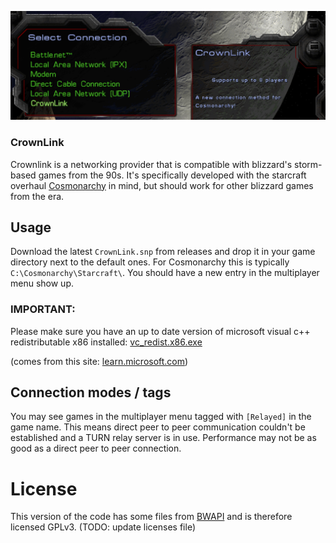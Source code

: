 ![Screenshot](Screenshot%202024-06-06%20091103.png?raw=true "Screenshot")


### CrownLink
Crownlink is a networking provider that is compatible with blizzard's storm-based games from the 90s. It's specifically developed with the starcraft overhaul [Cosmonarchy](https://fraudsclub.com/cosmonarchy-bw/) in mind, but should work for other blizzard games from the era.

## Usage
Download the latest `CrownLink.snp` from releases and drop it in your game directory next to the default ones. For Cosmonarchy this is typically `C:\Cosmonarchy\Starcraft\`. You should have a new entry in the multiplayer menu show up.

### IMPORTANT:
Please make sure you have an up to date version of microsoft visual c++ redistributable x86 installed:
[vc_redist.x86.exe](https://aka.ms/vs/17/release/vc_redist.x86.exe)

(comes from this site: [learn.microsoft.com](https://learn.microsoft.com/en-us/cpp/windows/latest-supported-vc-redist?view=msvc-140))

## Connection modes / tags
You may see games in the multiplayer menu tagged with `[Relayed]` in the game name. This means direct peer to peer communication couldn't be established and a TURN relay server is in use. Performance may not be as good as a direct peer to peer connection.

# License
This version of the code has some files from [BWAPI](https://github.com/bwapi/bwapi) and is therefore licensed GPLv3. (TODO: update licenses file)
